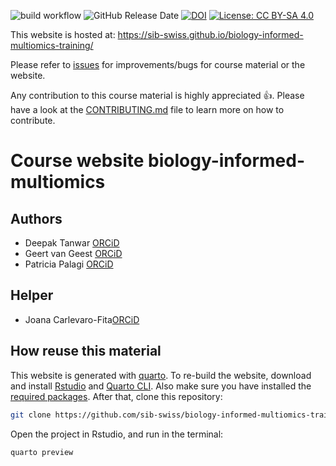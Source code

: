 ![build workflow](https://github.com/sib-swiss/biology-informed-multiomics-training/actions/workflows/docker-image.yml/badge.svg)
![GitHub Release Date](https://img.shields.io/github/release-date/sib-swiss/biology-informed-multiomics-training)
[![DOI](https://zenodo.org/badge/DOI/10.5281/zenodo.5703106.svg)](https://doi.org/10.5281/zenodo.5703106)
[![License: CC BY-SA 4.0](https://img.shields.io/badge/License-CC_BY--SA_4.0-lightgrey.svg)](https://creativecommons.org/licenses/by-sa/4.0/)

This website is hosted at: https://sib-swiss.github.io/biology-informed-multiomics-training/

Please refer to [issues](https://github.com/sib-swiss/biology-informed-multiomicstraining/issues) for improvements/bugs for course material or the website. 

Any contribution to this course material is highly appreciated :+1:. Please have a look at the [CONTRIBUTING.md](CONTRIBUTING.md) file to learn more on how to contribute. 

# Course website biology-informed-multiomics

## Authors

- Deepak Tanwar [ORCiD](https://orcid.org/0000-0001-8036-1989)
- Geert van Geest [ORCiD](https://orcid.org/0000-0002-1561-078X)
- Patricia Palagi [ORCiD](https://orcid.org/0000-0001-9062-6303)

## Helper

-  Joana Carlevaro-Fita[ORCiD](https://orcid.org/0000-0002-1674-2055)

## How reuse this material

This website is generated with [quarto](https://quarto.org/). To re-build the website, download and install [Rstudio](https://posit.co/download/rstudio-desktop/) and [Quarto CLI](https://quarto.org/docs/get-started/). Also make sure you have installed the [required packages](Docker/install_packages.R). After that, clone this repository:

```sh
git clone https://github.com/sib-swiss/biology-informed-multiomics-training.git
```

Open the project in Rstudio, and run in the terminal:

```R
quarto preview
```
